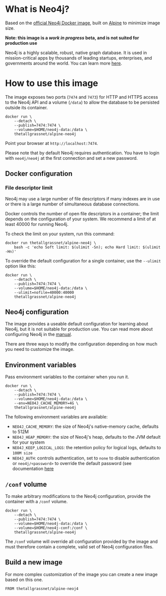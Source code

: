 # What is Neo4j?

Based on the [official Neo4j Docker image](https://github.com/neo4j/docker-neo4j), built on [Alpine](https://www.alpinelinux.org/)
to minimize image size.

**Note: this image is a _work in progress_ beta, and is not suited for production use**

Neo4j is a highly scalable, robust, native graph database. It is used in mission-critical apps by thousands of leading startups, enterprises, and governments around the world. You can learn more [here](http://neo4j.com/developer).

# How to use this image

The image exposes two ports (`7474` and `7473`) for HTTP and HTTPS access to the Neo4j API and a volume (`/data`) to allow the database to be persisted outside its container.

	docker run \
	    --detach \
	    --publish=7474:7474 \
	    --volume=$HOME/neo4j-data:/data \
	    thetallgrassnet/alpine-neo4j

Point your browser at `http://localhost:7474`.

Please note that by default Neo4j requires authentication. You have to login with `neo4j/neo4j` at the first connection and set a new password.

## Docker configuration

### File descriptor limit

Neo4j may use a large number of file descriptors if many indexes are in use or there is a large number of simultaneous database connections.

Docker controls the number of open file descriptors in a container; the limit depends on the configuration of your system. We recommend a limit of at least 40000 for running Neo4j.

To check the limit on your system, run this command:

	docker run thetallgrassnet/alpine-neo4j \
	    bash -c 'echo Soft limit: $(ulimit -Sn); echo Hard limit: $(ulimit -Hn)'

To override the default configuration for a single container, use the `--ulimit` option like this:

	docker run \
	    --detach \
	    --publish=7474:7474 \
	    --volume=$HOME/neo4j-data:/data \
	    --ulimit=nofile=40000:40000
	    thetallgrassnet/alpine-neo4j

## Neo4j configuration

The image provides a useable default configuration for learning about Neo4j, but it is not suitable for production use. You can read more about configuring Neo4j in the [manual](http://neo4j.com/docs/stable/configuration.html).

There are three ways to modify the configuration depending on how much you need to customize the image.

## Environment variables

Pass environment variables to the container when you run it.

	docker run \
	    --detach \
	    --publish=7474:7474 \
	    --volume=$HOME/neo4j-data:/data \
	    --env=NEO4J_CACHE_MEMORY=4G \
	    thetallgrassnet/alpine-neo4j

The following environment variables are available:

-	`NEO4J_CACHE_MEMORY`: the size of Neo4j's native-memory cache, defaults to 512M
-	`NEO4J_HEAP_MEMORY`: the size of Neo4j's heap, defaults to the JVM default for your system
-	`NEO4J_KEEP_LOGICAL_LOGS`: the retention policy for logical logs, defaults to `100M size`
-	`NEO4J_AUTH`: controls authentication, set to `none` to disable authentication or `neo4j/<password>` to override the default password (see documentation [here](http://neo4j.com/docs/stable/rest-api-security.html)

## `/conf` volume

To make arbitrary modifications to the Neo4j configuration, provide the container with a `/conf` volume.

	docker run \
	    --detach \
	    --publish=7474:7474 \
	    --volume=$HOME/neo4j-data:/data \
	    --volume=$HOME/neo4j-conf:/conf \
	    thetallgrassnet/alpine-neo4j

The `/conf` volume will override all configuration provided by the image and must therefore contain a complete, valid set of Neo4j configuration files.

## Build a new image

For more complex customization of the image you can create a new image based on this one.

	FROM thetallgrassnet/alpine-neoj4
